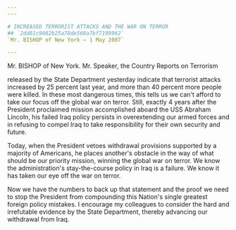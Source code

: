 ```yaml
---
---

# INCREASED TERRORIST ATTACKS AND THE WAR ON TERROR
## `2dd81c9082b25a78de560a7bf7199962`
`Mr. BISHOP of New York — 1 May 2007`

---
```



Mr. BISHOP of New York. Mr. Speaker, the Country Reports on Terrorism


released by the State Department yesterday indicate that terrorist 
attacks increased by 25 percent last year, and more than 40 percent 
more people were killed. In these most dangerous times, this tells us 
we can't afford to take our focus off the global war on terror. Still, 
exactly 4 years after the President proclaimed mission accomplished 
aboard the USS Abraham Lincoln, his failed Iraq policy persists in 
overextending our armed forces and in refusing to compel Iraq to take 
responsibility for their own security and future.

Today, when the President vetoes withdrawal provisions supported by a 
majority of Americans, he places another's obstacle in the way of what 
should be our priority mission, winning the global war on terror. We 
know the administration's stay-the-course policy in Iraq is a failure. 
We know it has taken our eye off the war on terror.

Now we have the numbers to back up that statement and the proof we 
need to stop the President from compounding this Nation's single 
greatest foreign policy mistakes. I encourage my colleagues to consider 
the hard and irrefutable evidence by the State Department, thereby 
advancing our withdrawal from Iraq.
